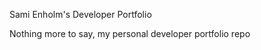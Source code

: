 Sami Enholm's Developer Portfolio

<p>Nothing more to say, my personal developer portfolio repo</p>

